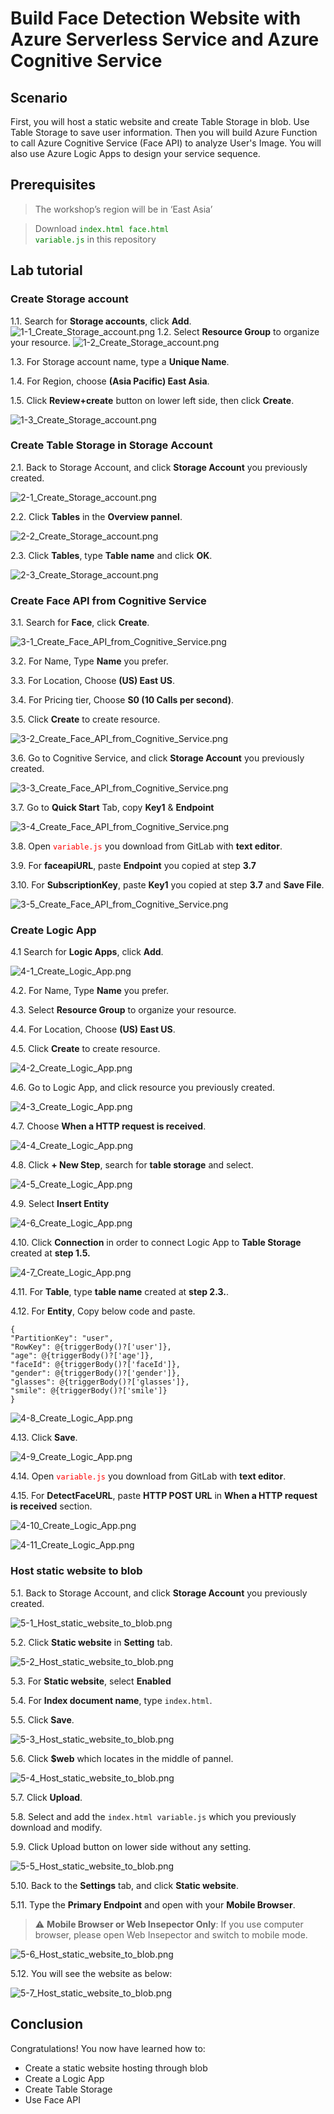 # Build Face Detection Website with Azure Serverless Service and Azure Cognitive Service

## Scenario
First, you will host a static website and create Table Storage in blob. Use Table Storage to save user information. Then you will build Azure Function to call Azure Cognitive Service (Face API) to analyze User's Image. You will also use Azure Logic Apps to design your service sequence.

## Prerequisites
>The workshop’s region will be in ‘East Asia’

> Download <code style="color: green">index.html face.html variable.js</code> in this repository


## Lab tutorial
### Create Storage account
1.1.  Search for **Storage accounts**, click **Add**.
![1-1_Create_Storage_account.png](./images/1-1_Create_Storage_account.png)
1.2. Select **Resource Group** to organize your resource.
![1-2_Create_Storage_account.png](./images/1-2_Create_Storage_account.png)

1.3. For Storage account name, type a **Unique Name**.

1.4. For Region, choose **(Asia Pacific) East Asia**.

1.5. Click **Review+create** button on lower left side, then click **Create**.

![1-3_Create_Storage_account.png](./images/1-3_Create_Storage_account.png)

### Create Table Storage in Storage Account

2.1. Back to Storage Account, and click  **Storage Account** you previously created.

![2-1_Create_Storage_account.png](./images/2-1_Create_Table_Storage_in_Storage_Account.png)

2.2. Click **Tables** in the **Overview pannel**.

![2-2_Create_Storage_account.png](./images/2-2_Create_Table_Storage_in_Storage_Account.png)

2.3. Click **Tables**, type **Table name** and click **OK**.

![2-3_Create_Storage_account.png](./images/2-3_Create_Table_Storage_in_Storage_Account.png)

### Create Face API from Cognitive Service

3.1. Search for **Face**, click **Create**.

![3-1_Create_Face_API_from_Cognitive_Service.png](./images/3-1_Create_Face_API_from_Cognitive_Service.png)

3.2. For Name, Type **Name** you prefer.

3.3. For Location, Choose **(US) East US**.

3.4. For Pricing tier, Choose **S0 (10 Calls per second)**.

3.5. Click **Create** to create resource.

![3-2_Create_Face_API_from_Cognitive_Service.png](./images/3-2_Create_Face_API_from_Cognitive_Service.png)

3.6. Go to Cognitive Service, and click  **Storage Account** you previously created.

![3-3_Create_Face_API_from_Cognitive_Service.png](./images/3-3_Create_Face_API_from_Cognitive_Service.png)

3.7. Go to **Quick Start** Tab, copy **Key1** & **Endpoint**

![3-4_Create_Face_API_from_Cognitive_Service.png](./images/3-4_Create_Face_API_from_Cognitive_Service.png)

3.8. Open <code style="color: red">variable.js</code> you download from GitLab with **text editor**.

3.9. For **faceapiURL**, paste **Endpoint** you copied at step **3.7**

3.10. For **SubscriptionKey**, paste **Key1** you copied at step **3.7** and **Save File**.

![3-5_Create_Face_API_from_Cognitive_Service.png](./images/3-5_Create_Face_API_from_Cognitive_Service.png)



### Create Logic App

4.1 Search for **Logic Apps**, click **Add**.

![4-1_Create_Logic_App.png](./images/4-1_Create_Logic_App.png)

4.2. For Name, Type **Name** you prefer.

4.3. Select **Resource Group** to organize your resource.

4.4. For Location, Choose **(US) East US**.

4.5. Click **Create** to create resource.

![4-2_Create_Logic_App.png](./images/4-2_Create_Logic_App.png)

4.6. Go to Logic App, and click resource you previously created.

![4-3_Create_Logic_App.png](./images/4-3_Create_Logic_App.png)

4.7. Choose **When a HTTP request is received**.

![4-4_Create_Logic_App.png](./images/4-4_Create_Logic_App.png)

4.8. Click **+ New Step**, search for **table storage**
and select.

![4-5_Create_Logic_App.png](./images/4-5_Create_Logic_App.png)

4.9. Select **Insert Entity**

![4-6_Create_Logic_App.png](./images/4-6_Create_Logic_App.png)

4.10. Click **Connection** in order to connect Logic App to **Table Storage** created at **step 1.5.**

![4-7_Create_Logic_App.png](./images/4-7_Create_Logic_App.png)

4.11. For **Table**, type **table name** created at **step 2.3.**.

4.12. For **Entity**, Copy below code and paste.

    {
    "PartitionKey": "user",
    "RowKey": @{triggerBody()?['user']},
    "age": @{triggerBody()?['age']},
    "faceId": @{triggerBody()?['faceId']},
    "gender": @{triggerBody()?['gender']},
    "glasses": @{triggerBody()?['glasses']},
    "smile": @{triggerBody()?['smile']}
    }

![4-8_Create_Logic_App.png](./images/4-8_Create_Logic_App.png)

4.13. Click **Save**.

![4-9_Create_Logic_App.png](./images/4-9_Create_Logic_App.png)

4.14. Open <code style="color: red">variable.js</code> you download from GitLab with **text editor**.

4.15. For **DetectFaceURL**, paste **HTTP POST URL** in **When a HTTP request is received** section.

![4-10_Create_Logic_App.png](./images/4-10_Create_Logic_App.png)

![4-11_Create_Logic_App.png](./images/4-11_Create_Logic_App.png)


### Host static website to blob

5.1. Back to Storage Account, and click  **Storage Account** you previously created.

![5-1_Host_static_website_to_blob.png](./images/5-1_Host_static_website_to_blob.png)

5.2. Click **Static website** in **Setting** tab.

![5-2_Host_static_website_to_blob.png](./images/5-2_Host_static_website_to_blob.png)

5.3. For **Static website**, select **Enabled**

5.4. For **Index document name**, type <code>index.html</code>.

5.5. Click **Save**.

![5-3_Host_static_website_to_blob.png](./images/5-3_Host_static_website_to_blob.png)

5.6. Click **$web** which locates in the middle of pannel.

![5-4_Host_static_website_to_blob.png](./images/5-4_Host_static_website_to_blob.png)

5.7. Click **Upload**.

5.8. Select and add the <code>index.html variable.js</code> which you previously download and modify.

5.9. Click Upload button on lower side without any setting.

![5-5_Host_static_website_to_blob.png](./images/5-5_Host_static_website_to_blob.png)

5.10. Back to the **Settings** tab, and click  **Static website**.

5.11. Type the **Primary Endpoint** and open with your **Mobile Browser**.

> :warning: **Mobile Browser or Web Insepector Only**: If you use computer browser, please open Web Insepector and switch to mobile mode.

![5-6_Host_static_website_to_blob.png](./images/5-6_Host_static_website_to_blob.png)

5.12. You will see the website as below:

![5-7_Host_static_website_to_blob.png](./images/5-7_Host_static_website_to_blob.png)

## Conclusion

Congratulations! You now have learned how to:
* Create a static website hosting through blob
* Create a Logic App
* Create Table Storage
* Use Face API